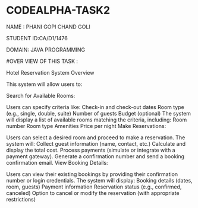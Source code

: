 # CODEALPHA-TASK2
NAME : PHANI GOPI CHAND GOLI

STUDENT ID:CA/D1/1476

DOMAIN: JAVA PROGRAMMING

#OVER VIEW OF THIS TASK :

Hotel Reservation System Overview

This system will allow users to:

Search for Available Rooms:

Users can specify criteria like:
Check-in and check-out dates
Room type (e.g., single, double, suite)
Number of guests
Budget (optional)
The system will display a list of available rooms matching the criteria, including:
Room number
Room type
Amenities
Price per night
Make Reservations:

Users can select a desired room and proceed to make a reservation.
The system will:
Collect guest information (name, contact, etc.)
Calculate and display the total cost.
Process payments (simulate or integrate with a payment gateway).
Generate a confirmation number and send a booking confirmation email.
View Booking Details:

Users can view their existing bookings by providing their confirmation number or login credentials.
The system will display:
Booking details (dates, room, guests)
Payment information
Reservation status (e.g., confirmed, canceled)
Option to cancel or modify the reservation (with appropriate restrictions)
